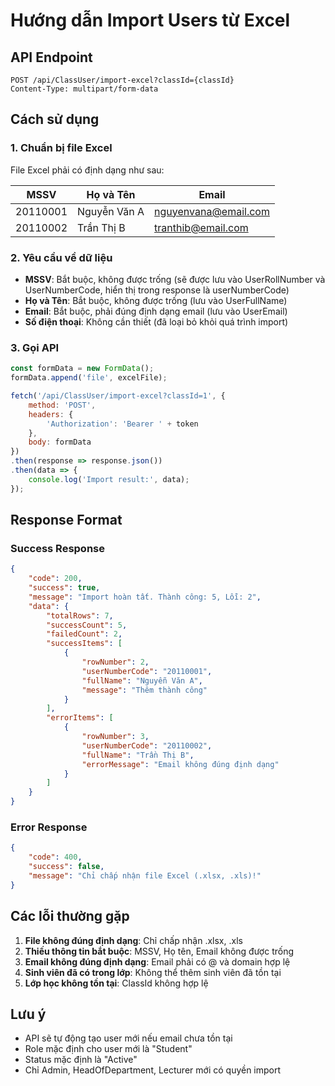 # Hướng dẫn Import Users từ Excel

## API Endpoint
```
POST /api/ClassUser/import-excel?classId={classId}
Content-Type: multipart/form-data
```

## Cách sử dụng

### 1. Chuẩn bị file Excel
File Excel phải có định dạng như sau:

| MSSV | Họ và Tên | Email |
|------|-----------|-------|
| 20110001 | Nguyễn Văn A | nguyenvana@email.com |
| 20110002 | Trần Thị B | tranthib@email.com |

### 2. Yêu cầu về dữ liệu
- **MSSV**: Bắt buộc, không được trống (sẽ được lưu vào UserRollNumber và UserNumberCode, hiển thị trong response là userNumberCode)
- **Họ và Tên**: Bắt buộc, không được trống (lưu vào UserFullName)
- **Email**: Bắt buộc, phải đúng định dạng email (lưu vào UserEmail)
- **Số điện thoại**: Không cần thiết (đã loại bỏ khỏi quá trình import)

### 3. Gọi API
```javascript
const formData = new FormData();
formData.append('file', excelFile);

fetch('/api/ClassUser/import-excel?classId=1', {
    method: 'POST',
    headers: {
        'Authorization': 'Bearer ' + token
    },
    body: formData
})
.then(response => response.json())
.then(data => {
    console.log('Import result:', data);
});
```

## Response Format

### Success Response
```json
{
    "code": 200,
    "success": true,
    "message": "Import hoàn tất. Thành công: 5, Lỗi: 2",
    "data": {
        "totalRows": 7,
        "successCount": 5,
        "failedCount": 2,
        "successItems": [
            {
                "rowNumber": 2,
                "userNumberCode": "20110001",
                "fullName": "Nguyễn Văn A",
                "message": "Thêm thành công"
            }
        ],
        "errorItems": [
            {
                "rowNumber": 3,
                "userNumberCode": "20110002",
                "fullName": "Trần Thị B",
                "errorMessage": "Email không đúng định dạng"
            }
        ]
    }
}
```

### Error Response
```json
{
    "code": 400,
    "success": false,
    "message": "Chỉ chấp nhận file Excel (.xlsx, .xls)!"
}
```

## Các lỗi thường gặp

1. **File không đúng định dạng**: Chỉ chấp nhận .xlsx, .xls
2. **Thiếu thông tin bắt buộc**: MSSV, Họ tên, Email không được trống
3. **Email không đúng định dạng**: Email phải có @ và domain hợp lệ
4. **Sinh viên đã có trong lớp**: Không thể thêm sinh viên đã tồn tại
5. **Lớp học không tồn tại**: ClassId không hợp lệ

## Lưu ý

- API sẽ tự động tạo user mới nếu email chưa tồn tại
- Role mặc định cho user mới là "Student"
- Status mặc định là "Active"
- Chỉ Admin, HeadOfDepartment, Lecturer mới có quyền import
